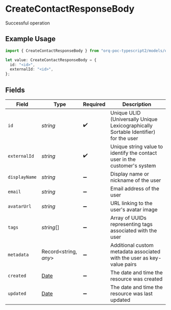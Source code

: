 # CreateContactResponseBody

Successful operation

## Example Usage

```typescript
import { CreateContactResponseBody } from "orq-poc-typescript2/models/operations";

let value: CreateContactResponseBody = {
  id: "<id>",
  externalId: "<id>",
};
```

## Fields

| Field                                                                                         | Type                                                                                          | Required                                                                                      | Description                                                                                   |
| --------------------------------------------------------------------------------------------- | --------------------------------------------------------------------------------------------- | --------------------------------------------------------------------------------------------- | --------------------------------------------------------------------------------------------- |
| `id`                                                                                          | *string*                                                                                      | :heavy_check_mark:                                                                            | Unique ULID (Universally Unique Lexicographically Sortable Identifier) for the user           |
| `externalId`                                                                                  | *string*                                                                                      | :heavy_check_mark:                                                                            | Unique string value to identify the contact user in the customer's system                     |
| `displayName`                                                                                 | *string*                                                                                      | :heavy_minus_sign:                                                                            | Display name or nickname of the user                                                          |
| `email`                                                                                       | *string*                                                                                      | :heavy_minus_sign:                                                                            | Email address of the user                                                                     |
| `avatarUrl`                                                                                   | *string*                                                                                      | :heavy_minus_sign:                                                                            | URL linking to the user's avatar image                                                        |
| `tags`                                                                                        | *string*[]                                                                                    | :heavy_minus_sign:                                                                            | Array of UUIDs representing tags associated with the user                                     |
| `metadata`                                                                                    | Record<string, *any*>                                                                         | :heavy_minus_sign:                                                                            | Additional custom metadata associated with the user as key-value pairs                        |
| `created`                                                                                     | [Date](https://developer.mozilla.org/en-US/docs/Web/JavaScript/Reference/Global_Objects/Date) | :heavy_minus_sign:                                                                            | The date and time the resource was created                                                    |
| `updated`                                                                                     | [Date](https://developer.mozilla.org/en-US/docs/Web/JavaScript/Reference/Global_Objects/Date) | :heavy_minus_sign:                                                                            | The date and time the resource was last updated                                               |